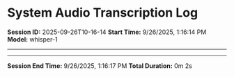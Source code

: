 # System Audio Transcription Log

**Session ID:** 2025-09-26T10-16-14
**Start Time:** 9/26/2025, 1:16:14 PM
**Model:** whisper-1

---


---

**Session End Time:** 9/26/2025, 1:16:17 PM
**Total Duration:** 0m 2s
